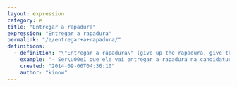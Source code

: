 ```yaml
---
layout: expression
category: e
title: "Entregar a rapadura"
expression: "Entregar a rapadura"
permalink: "/e/entregar+a+rapadura/"
definitions:
  - definition: "\"Entregar a rapadura\" (give up the rapadura, give the rapadura to someone else) is the act of giving up, or losing, a competition or match where you were the favorite to win."
    example: "- Ser\u00e1 que ele vai entregar a rapadura na candidatura pra S\u00e3o Paulo?"
    created: "2014-09-06T04:36:10"
    author: "kinow"
---
```

